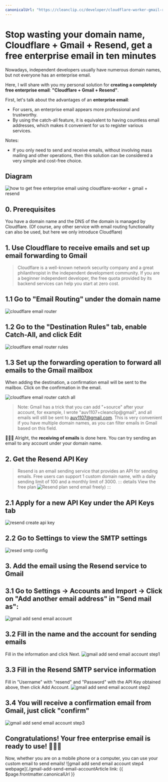```yaml
---
canonicalUrl: "https://cleanclip.cc/developer/cloudflare-worker-gmail-resend-enterprise-email/"
---
```


# Stop wasting your domain name, Cloudflare + Gmail + Resend, get a free enterprise email in ten minutes

Nowadays, independent developers usually have numerous domain names, but not everyone has an enterprise email.

Here, I will share with you my personal solution for **creating a completely free enterprise email**: **"Cloudflare + Gmail + Resend"**.

First, let's talk about the advantages of an **enterprise email**:

- For users, an enterprise email appears more professional and trustworthy.
- By using the catch-all feature, it is equivalent to having countless email addresses, which makes it convenient for us to register various services.

Notes:
- If you only need to send and receive emails, without involving mass mailing and other operations, then this solution can be considered a very simple and cost-free choice.

## Diagram
![how to get free enterprise email using cloudflare-worker + gmail + resend](./concept.png)

## 0. Prerequisites
You have a domain name and the DNS of the domain is managed by Cloudflare. (Of course, any other service with email routing functionality can also be used, but here we only introduce Cloudflare)

## 1. Use Cloudflare to receive emails and set up email forwarding to Gmail
> Cloudflare is a well-known network security company and a great philanthropist in the independent development community. If you are a beginner independent developer, the free quota provided by its backend services can help you start at zero cost.

## 1.1 Go to "Email Routing" under the domain name
![cloudflare email router](./cloudflare-email-router.png)

## 1.2 Go to the "Destination Rules" tab, enable Catch-All, and click Edit
![cloudflare email router rules](./cloudflare-email-router-rules.png)

## 1.3 Set up the forwarding operation to forward all emails to the Gmail mailbox
When adding the destination, a confirmation email will be sent to the mailbox. Click on the confirmation in the email.

![cloudflare email router catch all](./cloudflare-email-router-catch-all.png)

> Note: Gmail has a trick that you can add "+source" after your account, for example, I wrote "auv1107+cleanclip@gmail", and all emails will still be sent to auv1107@gmail.com. This is very convenient if you have multiple domain names, as you can filter emails in Gmail based on this field.


🎉🎉🎉 Alright, the **receiving of emails** is done here.
You can try sending an email to any account under your domain name.

## 2. Get the Resend API Key

> Resend is an email sending service that provides an API for sending emails. Free users can support 1 custom domain name, with a daily sending limit of 100 and a monthly limit of 3000.
> ::: details View the free plan
> ![Resend plan send email freely](./resend-plan.png))
> :::

## 2.1 Apply for a new API Key under the API Keys tab
![resend create api key](./resend-create-api-key.png)

## 2.2 Go to Settings to view the SMTP settings
![resed smtp config](./resed-smtp-config.png)

## 3. Add the email using the Resend service to Gmail


## 3.1 Go to Settings -> Accounts and Import -> Click on "Add another email address" in "Send mail as":
![gmail add send email account](./gmail-add-send-email-account.png)

## 3.2 Fill in the name and the account for sending emails
Fill in the information and click Next.
![gmail add send email account step1](./gmail-add-send-email-account-step1.png)

## 3.3 Fill in the Resend SMTP service information
Fill in "Username" with "resend" and "Password" with the API Key obtained above, then click Add Account.
![gmail add send email account step2](./gmail-add-send-email-account-step2.png)

## 3.4 You will receive a confirmation email from Gmail, just click "confirm"
![gmail add send email account step3](./gmail-add-send-email-account-step3.png)

## Congratulations! Your free enterprise email is ready to use! 🎉🎉🎉 
Now, whether you are on a mobile phone or a computer, you can use your custom email to send emails!
![gmail add send email account step4 webpage](./gmail-add-send-email-accountArticle link: {{ $page.frontmatter.canonicalUrl }}